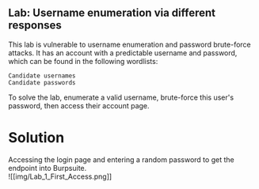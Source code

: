 ## Lab: Username enumeration via different responses
 This lab is vulnerable to username enumeration and password brute-force attacks. It has an account with a predictable username and password, which can be found in the following wordlists:

    Candidate usernames
    Candidate passwords

To solve the lab, enumerate a valid username, brute-force this user's password, then access their account page. 

# Solution
Accessing the login page and entering a random password to get the endpoint into Burpsuite.  
![[img/Lab_1_First_Access.png]]